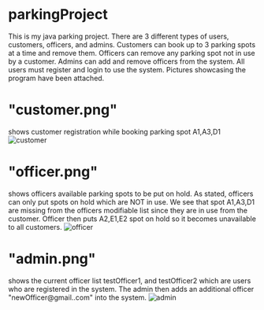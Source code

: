 # parkingProject
This is my java parking project. There are 3 different types of users, customers, officers, and admins. Customers can book up to 3 parking spots at a time and remove them.
Officers can remove any parking spot not in use by a customer. Admins can add and remove officers from the system. All users must register and login to use the system.
Pictures showcasing the program have been attached. 

# "customer.png" 
shows customer registration while booking parking spot A1,A3,D1
![customer](https://user-images.githubusercontent.com/89156297/129955750-60943c8f-353f-44a0-99b9-fda050151c10.png)



# "officer.png" 
shows officers available parking spots to be put on hold. As stated, officers can only put spots on hold which are NOT in use. We see that spot A1,A3,D1 are missing from the officers modifiable list since they are in use from the customer. Officer then puts A2,E1,E2 spot on hold so it becomes unavailable to all customers.
![officer](https://user-images.githubusercontent.com/89156297/129955758-c70f146d-ea13-4a46-ad3f-989efe99b306.png)



# "admin.png" 
shows the current officer list testOfficer1, and testOfficer2 which are users who are registered in the system. The admin then adds an additional officer "newOfficer@gmail..com" into the system. 
![admin](https://user-images.githubusercontent.com/89156297/129955770-7231784f-994b-4b6b-bf84-902f158c02cd.png)
